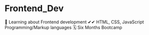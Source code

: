 # Frontend_Dev
📖    Learning about Frontend development
✔✔    HTML, CSS, JavaScript Programming/Markup languages
🗓     Six Months Bootcamp
